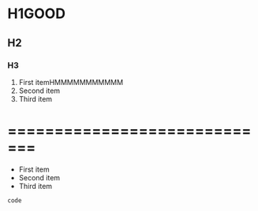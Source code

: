 # H1GOOD
## H2
### H3

1. First itemHMMMMMMMMMMM
2. Second item
3. Third item
   
=============================
=============================

- First item
- Second item
- Third item

`code`
